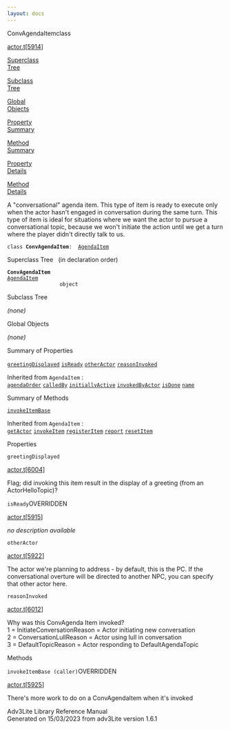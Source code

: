 ```yaml
---
layout: docs
---
```

<span class="title">ConvAgendaItem</span><span class="type">class</span>

[actor.t](../file/actor.t.html)\[[5914](../source/actor.t.html#5914)\]

[Superclass  
Tree](#_SuperClassTree_)

[Subclass  
Tree](#_SubClassTree_)

[Global  
Objects](#_ObjectSummary_)

[Property  
Summary](#_PropSummary_)

[Method  
Summary](#_MethodSummary_)

[Property  
Details](#_Properties_)

[Method  
Details](#_Methods_)



A "conversational" agenda item. This type of item is ready to execute
only when the actor hasn't engaged in conversation during the same turn.
This type of item is ideal for situations where we want the actor to
pursue a conversational topic, because we won't initiate the action
until we get a turn where the player didn't directly talk to us.

`class `**`ConvAgendaItem`**` :   `[`AgendaItem`](../object/AgendaItem.html)



<span id="_SuperClassTree_"></span>



<span class="hdln">Superclass Tree</span>   (in declaration order)



**`ConvAgendaItem`**  
[`AgendaItem`](../object/AgendaItem.html)  
`                 object`  
<span id="_SubClassTree_"></span>



<span class="hdln">Subclass Tree</span>  



*(none)* <span id="_ObjectSummary_"></span>



<span class="hdln">Global Objects</span>  



*(none)* <span id="_PropSummary_"></span>



<span class="hdln">Summary of Properties</span>  



[`greetingDisplayed`](#greetingDisplayed) [`isReady`](#isReady) [`otherActor`](#otherActor) [`reasonInvoked`](#reasonInvoked)

Inherited from `AgendaItem` :  
[`agendaOrder`](../object/AgendaItem.html#agendaOrder) [`calledBy`](../object/AgendaItem.html#calledBy) [`initiallyActive`](../object/AgendaItem.html#initiallyActive) [`invokedByActor`](../object/AgendaItem.html#invokedByActor) [`isDone`](../object/AgendaItem.html#isDone) [`name`](../object/AgendaItem.html#name)

<span id="_MethodSummary_"></span>



<span class="hdln">Summary of Methods</span>  



[`invokeItemBase`](#invokeItemBase)

Inherited from `AgendaItem` :  
[`getActor`](../object/AgendaItem.html#getActor) [`invokeItem`](../object/AgendaItem.html#invokeItem) [`registerItem`](../object/AgendaItem.html#registerItem) [`report`](../object/AgendaItem.html#report) [`resetItem`](../object/AgendaItem.html#resetItem)

<span id="_Properties_"></span>



<span class="hdln">Properties</span>  



<span id="greetingDisplayed"></span>

`greetingDisplayed`

[actor.t](../file/actor.t.html)\[[6004](../source/actor.t.html#6004)\]



Flag; did invoking this item result in the display of a greeting (from
an ActorHelloTopic)?



<span id="isReady"></span>

`isReady`<span class="rem">OVERRIDDEN</span>

[actor.t](../file/actor.t.html)\[[5915](../source/actor.t.html#5915)\]



*no description available*



<span id="otherActor"></span>

`otherActor`

[actor.t](../file/actor.t.html)\[[5922](../source/actor.t.html#5922)\]



The actor we're planning to address - by default, this is the PC. If the
conversational overture will be directed to another NPC, you can specify
that other actor here.



<span id="reasonInvoked"></span>

`reasonInvoked`

[actor.t](../file/actor.t.html)\[[6012](../source/actor.t.html#6012)\]



Why was this ConvAgenda Item invoked?  
1 = InitiateConversationReason = Actor initiating new conversation  
2 = ConversationLullReason = Actor using lull in conversation  
3 = DefaultTopicReason = Actor responding to DefaultAgendaTopic



<span id="_Methods_"></span>



<span class="hdln">Methods</span>  



<span id="invokeItemBase"></span>

`invokeItemBase (caller)`<span class="rem">OVERRIDDEN</span>

[actor.t](../file/actor.t.html)\[[5925](../source/actor.t.html#5925)\]



There's more work to do on a ConvAgendaItem when it's invoked





Adv3Lite Library Reference Manual  
Generated on 15/03/2023 from adv3Lite version 1.6.1


